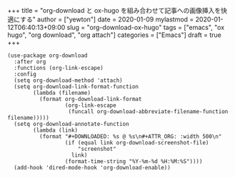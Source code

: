 +++
title = "org-download と ox-hugo を組み合わせて記事への画像挿入を快適にする"
author = ["yewton"]
date = 2020-01-09
mylastmod = 2020-01-12T06:40:13+09:00
slug = "org-download-ox-hugo"
tags = ["emacs", "ox hugo", "org download", "org attach"]
categories = ["Emacs"]
draft = true
+++

```emacs-lisp
(use-package org-download
  :after org
  :functions (org-link-escape)
  :config
  (setq org-download-method 'attach)
  (setq org-download-link-format-function
        (lambda (filename)
          (format org-download-link-format
                  (org-link-escape
                   (funcall org-download-abbreviate-filename-function filename)))))
  (setq org-download-annotate-function
        (lambda (link)
          (format "#+DOWNLOADED: %s @ %s\n#+ATTR_ORG: :width 500\n"
                  (if (equal link org-download-screenshot-file)
                      "screenshot"
                    link)
                  (format-time-string "%Y-%m-%d %H:%M:%S"))))
  (add-hook 'dired-mode-hook 'org-download-enable))
```
